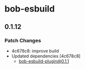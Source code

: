 # bob-esbuild

## 0.1.12
### Patch Changes

- 4c678c8: improve build
- Updated dependencies [4c678c8]
  - bob-esbuild-plugin@0.1.1
